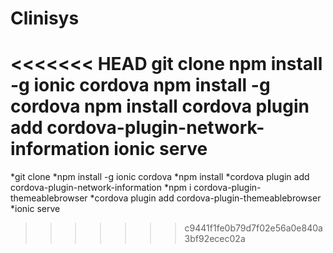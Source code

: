 # Clinisys
<<<<<<< HEAD
git clone
npm install -g ionic cordova
npm install -g cordova
npm install
cordova plugin add cordova-plugin-network-information
ionic serve
=======
*git clone
*npm install -g ionic cordova
*npm install
*cordova plugin add cordova-plugin-network-information
*npm i cordova-plugin-themeablebrowser
*cordova plugin add cordova-plugin-themeablebrowser
*ionic serve
>>>>>>> c9441f1fe0b79d7f02e56a0e840a3bf92ecec02a
